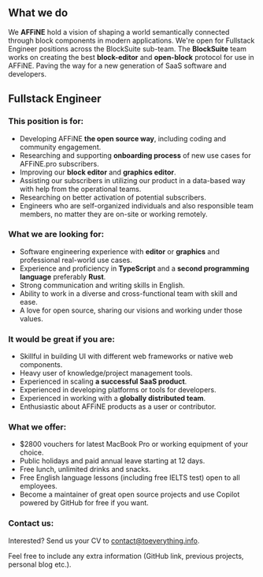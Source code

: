 ## What we do

We **AFFiNE** hold a vision of shaping a world semantically connected through block components in modern applications.
We're open for Fullstack Engineer positions across the BlockSuite sub-team. The **BlockSuite** team works on creating the best **block-editor** and **open-block** protocol for use in AFFiNE. Paving the way for a new generation of SaaS software and developers.

## Fullstack Engineer

### This position is for:

- Developing AFFiNE **the open source way**, including coding and community engagement.
- Researching and supporting **onboarding process** of new use cases for AFFiNE.pro subscribers.
- Improving our **block editor** and **graphics editor**.
- Assisting our subscribers in utilizing our product in a data-based way with help from the operational teams.
- Researching on better activation of potential subscribers.
- Engineers who are self-organized individuals and also responsible team members, no matter they are on-site or working remotely.

### What we are looking for:

- Software engineering experience with **editor** or **graphics** and professional real-world use cases.
- Experience and proficiency in **TypeScript** and a **second programming language** preferably **Rust**.
- Strong communication and writing skills in English.
- Ability to work in a diverse and cross-functional team with skill and ease.
- A love for open source, sharing our visions and working under those values.

### It would be great if you are:

- Skillful in building UI with different web frameworks or native web components.
- Heavy user of knowledge/project management tools.
- Experienced in scaling **a successful SaaS product**.
- Experienced in developing platforms or tools for developers.
- Experienced in working with a **globally distributed team**.
- Enthusiastic about AFFiNE products as a user or contributor.

### What we offer:

- $2800 vouchers for latest MacBook Pro or working equipment of your choice.
- Public holidays and paid annual leave starting at 12 days.
- Free lunch, unlimited drinks and snacks.
- Free English language lessons (including free IELTS test) open to all employees.
- Become a maintainer of great open source projects and use Copilot powered by GitHub for free if you want.

### Contact us:

Interested? Send us your CV to [contact@toeverything.info](mailto:contact@toeverything.info).

Feel free to include any extra information (GitHub link, previous projects, personal blog etc.).
